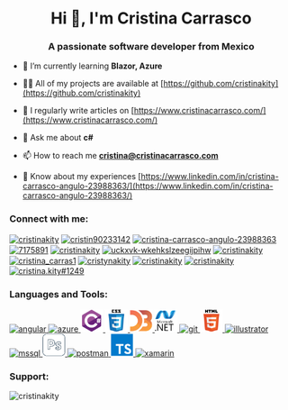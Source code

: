 <h1 align="center">Hi 👋, I'm Cristina Carrasco</h1>
<h3 align="center">A passionate software developer from Mexico</h3>

- 🌱 I’m currently learning **Blazor, Azure**

- 👨‍💻 All of my projects are available at [https://github.com/cristinakity](https://github.com/cristinakity)

- 📝 I regularly write articles on [https://www.cristinacarrasco.com/](https://www.cristinacarrasco.com/)

- 💬 Ask me about **c#**

- 📫 How to reach me **cristina@cristinacarrasco.com**

- 📄 Know about my experiences [https://www.linkedin.com/in/cristina-carrasco-angulo-23988363/](https://www.linkedin.com/in/cristina-carrasco-angulo-23988363/)

<h3 align="left">Connect with me:</h3>
<p align="left">
<a href="https://dev.to/cristinakity" target="blank"><img align="center" src="https://cdn.jsdelivr.net/npm/simple-icons@3.0.1/icons/dev-dot-to.svg" alt="cristinakity" height="30" width="40" /></a>
<a href="https://twitter.com/cristin90233142" target="blank"><img align="center" src="https://raw.githubusercontent.com/rahuldkjain/github-profile-readme-generator/master/src/images/icons/Social/twitter.svg" alt="cristin90233142" height="30" width="40" /></a>
<a href="https://linkedin.com/in/cristina-carrasco-angulo-23988363" target="blank"><img align="center" src="https://raw.githubusercontent.com/rahuldkjain/github-profile-readme-generator/master/src/images/icons/Social/linked-in-alt.svg" alt="cristina-carrasco-angulo-23988363" height="30" width="40" /></a>
<a href="https://stackoverflow.com/users/7175891" target="blank"><img align="center" src="https://raw.githubusercontent.com/rahuldkjain/github-profile-readme-generator/master/src/images/icons/Social/stack-overflow.svg" alt="7175891" height="30" width="40" /></a>
<a href="https://codesandbox.com/cristinakity" target="blank"><img align="center" src="https://cdn.jsdelivr.net/npm/simple-icons@3.0.1/icons/codesandbox.svg" alt="cristinakity" height="30" width="40" /></a>
<a href="https://www.youtube.com/c/uckxvk-wkehkslzeegijpihw" target="blank"><img align="center" src="https://raw.githubusercontent.com/rahuldkjain/github-profile-readme-generator/master/src/images/icons/Social/youtube.svg" alt="uckxvk-wkehkslzeegijpihw" height="30" width="40" /></a>
<a href="https://www.codechef.com/users/cristinakity" target="blank"><img align="center" src="https://cdn.jsdelivr.net/npm/simple-icons@3.1.0/icons/codechef.svg" alt="cristinakity" height="30" width="40" /></a>
<a href="https://www.hackerrank.com/cristina_carras1" target="blank"><img align="center" src="https://raw.githubusercontent.com/rahuldkjain/github-profile-readme-generator/master/src/images/icons/Social/hackerrank.svg" alt="cristina_carras1" height="30" width="40" /></a>
<a href="https://codeforces.com/profile/cristynakity" target="blank"><img align="center" src="https://cdn.jsdelivr.net/npm/simple-icons@3.0.1/icons/codeforces.svg" alt="cristynakity" height="30" width="40" /></a>
<a href="https://www.leetcode.com/cristinakity" target="blank"><img align="center" src="https://raw.githubusercontent.com/rahuldkjain/github-profile-readme-generator/master/src/images/icons/Social/leet-code.svg" alt="cristinakity" height="30" width="40" /></a>
<a href="https://www.topcoder.com/members/cristinakity" target="blank"><img align="center" src="https://cdn.jsdelivr.net/npm/simple-icons@3.0.1/icons/topcoder.svg" alt="cristinakity" height="30" width="40" /></a>
<a href="https://discord.gg/cristina.kity#1249" target="blank"><img align="center" src="https://raw.githubusercontent.com/rahuldkjain/github-profile-readme-generator/master/src/images/icons/Social/discord.svg" alt="cristina.kity#1249" height="30" width="40" /></a>
</p>

<h3 align="left">Languages and Tools:</h3>
<p align="left"> <a href="https://angular.io" target="_blank"> <img src="https://angular.io/assets/images/logos/angular/angular.svg" alt="angular" width="40" height="40"/> </a> <a href="https://azure.microsoft.com/en-in/" target="_blank"> <img src="https://www.vectorlogo.zone/logos/microsoft_azure/microsoft_azure-icon.svg" alt="azure" width="40" height="40"/> </a> <a href="https://www.w3schools.com/cs/" target="_blank"> <img src="https://raw.githubusercontent.com/devicons/devicon/master/icons/csharp/csharp-original.svg" alt="csharp" width="40" height="40"/> </a> <a href="https://www.w3schools.com/css/" target="_blank"> <img src="https://raw.githubusercontent.com/devicons/devicon/master/icons/css3/css3-original-wordmark.svg" alt="css3" width="40" height="40"/> </a> <a href="https://d3js.org/" target="_blank"> <img src="https://raw.githubusercontent.com/devicons/devicon/master/icons/d3js/d3js-original.svg" alt="d3js" width="40" height="40"/> </a> <a href="https://dotnet.microsoft.com/" target="_blank"> <img src="https://raw.githubusercontent.com/devicons/devicon/master/icons/dot-net/dot-net-original-wordmark.svg" alt="dotnet" width="40" height="40"/> </a> <a href="https://git-scm.com/" target="_blank"> <img src="https://www.vectorlogo.zone/logos/git-scm/git-scm-icon.svg" alt="git" width="40" height="40"/> </a> <a href="https://www.w3.org/html/" target="_blank"> <img src="https://raw.githubusercontent.com/devicons/devicon/master/icons/html5/html5-original-wordmark.svg" alt="html5" width="40" height="40"/> </a> <a href="https://www.adobe.com/in/products/illustrator.html" target="_blank"> <img src="https://www.vectorlogo.zone/logos/adobe_illustrator/adobe_illustrator-icon.svg" alt="illustrator" width="40" height="40"/> </a> <a href="https://www.microsoft.com/en-us/sql-server" target="_blank"> <img src="https://www.svgrepo.com/show/303229/microsoft-sql-server-logo.svg" alt="mssql" width="40" height="40"/> </a> <a href="https://www.photoshop.com/en" target="_blank"> <img src="https://raw.githubusercontent.com/devicons/devicon/master/icons/photoshop/photoshop-line.svg" alt="photoshop" width="40" height="40"/> </a> <a href="https://postman.com" target="_blank"> <img src="https://www.vectorlogo.zone/logos/getpostman/getpostman-icon.svg" alt="postman" width="40" height="40"/> </a> <a href="https://www.typescriptlang.org/" target="_blank"> <img src="https://raw.githubusercontent.com/devicons/devicon/master/icons/typescript/typescript-original.svg" alt="typescript" width="40" height="40"/> </a> <a href="https://dotnet.microsoft.com/apps/xamarin" target="_blank"> <img src="https://raw.githubusercontent.com/detain/svg-logos/780f25886640cef088af994181646db2f6b1a3f8/svg/xamarin.svg" alt="xamarin" width="40" height="40"/> </a> </p>


<h3 align="left">Support:</h3>
<p><a href="https://www.buymeacoffee.com/cristinakity"> <img align="left" src="https://cdn.buymeacoffee.com/buttons/v2/default-yellow.png" height="50" width="210" alt="cristinakity" /></a></p><br><br>

